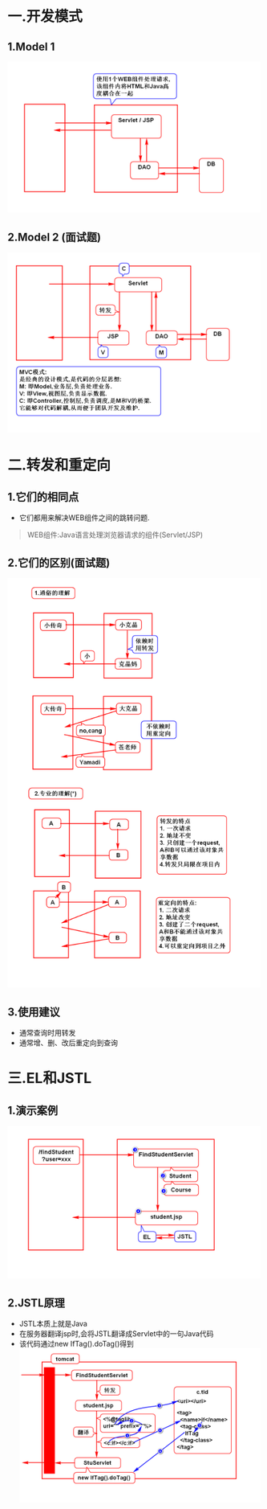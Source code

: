 # 一.开发模式
## 1.Model 1
![](1.png)

## 2.Model 2 (面试题)
![](2.png)

# 二.转发和重定向
## 1.它们的相同点
- 它们都用来解决WEB组件之间的跳转问题.
> WEB组件:Java语言处理浏览器请求的组件(Servlet/JSP)

## 2.它们的区别(面试题)
![](3.png)

## 3.使用建议
- 通常查询时用转发
- 通常增、删、改后重定向到查询

# 三.EL和JSTL
## 1.演示案例
![](4.png)

## 2.JSTL原理
- JSTL本质上就是Java
- 在服务器翻译jsp时,会将JSTL翻译成Servlet中的一句Java代码
- 该代码通过new IfTag().doTag()得到
![](5.png)


